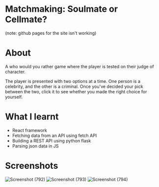 # Matchmaking: Soulmate or Cellmate?
(note: github pages for the site isn't working)

# About
A who would you rather game where the player is tested on their judge of character. 

The player is presented with two options at a time. One person is a celebrity, and the other is a criminal. Once you've decided your pick between the two, click it to see whether you made the right choice for yourself.

# What I learnt
* React framework
* Fetching data from an API using fetch API
* Building a REST API using python flask
* Parsing json data in JS

# Screenshots
![Screenshot (792)](https://user-images.githubusercontent.com/63420202/180606320-4b81ef9b-0956-4bd8-9a71-919ffc3584e9.png)
![Screenshot (793)](https://user-images.githubusercontent.com/63420202/180606330-35312714-cd47-448f-a395-572f49f0833d.png)
![Screenshot (794)](https://user-images.githubusercontent.com/63420202/180606332-1deea566-63ca-401c-9422-e903556ccfa5.png)
